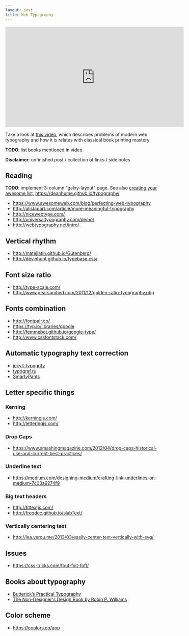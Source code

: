```yaml
---
layout: post
title: Web Typography
---
```


<div class=flex-video>
  <iframe width=560 height=315 src=https://www.youtube.com/embed/MI7Xz-_ddu4 frameborder=0 allowfullscreen></iframe>
</div>

Take a look at [this video](https://www.youtube.com/watch?v=MI7Xz-_ddu4), which describes problems of modern web typography and how it is relates with classical book printing mastery.

**TODO**: list books mentioned in video.

**Disclaimer**: unfinished post / collection of links / side notes


## Reading
**TODO**: implement 3-column "galxy-layout" page. See also [creating your awesome list](https://github.com/sindresorhus/awesome/blob/master/create-list.md), https://deanhume.github.io/typography/

- https://www.awesomeweb.com/blog/perfecting-web-typography
- http://alistapart.com/article/more-meaningful-typography
- http://nicewebtype.com/
- http://universaltypography.com/demo/
- http://webtypography.net/intro/

## Vertical rhythm

 - http://matejlatin.github.io/Gutenberg/
 - http://devinhunt.github.io/typebase.css/


## Font size ratio

 - http://type-scale.com/
 - http://www.pearsonified.com/2011/12/golden-ratio-typography.php


## Fonts combination

 - http://fontpair.co/
 - https://typ.io/libraries/google
 - http://femmebot.github.io/google-type/
 - http://www.cssfontstack.com/


## Automatic typography text correction

 - [jekyll-typogrify](https://github.com/myles/jekyll-typogrify)
 - [typograf.ru](http://typograf.ru/)
 - [SmartyPants](https://daringfireball.net/projects/smartypants/)


## Letter specific things

### Kerning

- http://kerningjs.com/
- http://letteringjs.com/

### Drop Caps

- https://www.smashingmagazine.com/2012/04/drop-caps-historical-use-and-current-best-practices/

### Underline text

- https://medium.com/designing-medium/crafting-link-underlines-on-medium-7c03a9274f9

### Big text headers

- http://fittextjs.com/
- http://freqdec.github.io/slabText/

### Vertically centering text

- http://lea.verou.me/2013/03/easily-center-text-vertically-with-svg/

## Issues

- https://css-tricks.com/fout-foit-foft/


## Books about typography

- [Butterick’s Practical Typography](http://practicaltypography.com/index.html#toc)
- [The Non-Designer's Design Book by Robin P. Williams](https://diegopiovesan.files.wordpress.com/2010/07/livro_-_the_non-designers_desi.pdf)

## Color scheme

- https://coolors.co/app

